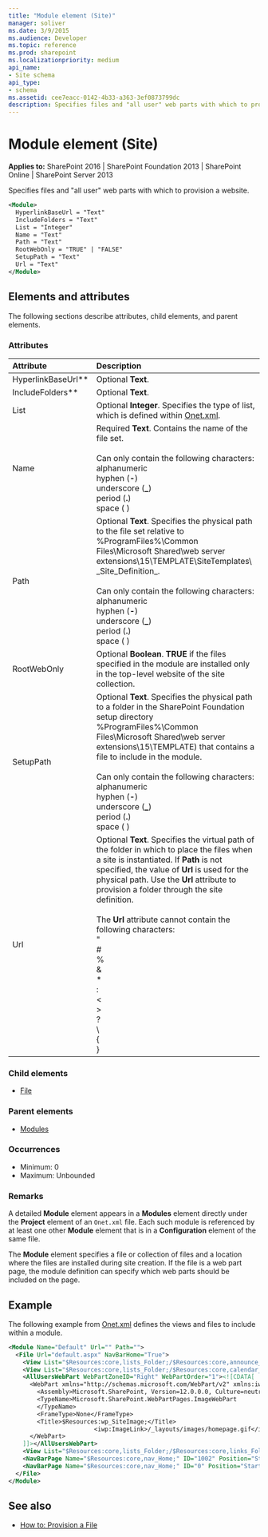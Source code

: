 ```yaml
---
title: "Module element (Site)"
manager: soliver
ms.date: 3/9/2015
ms.audience: Developer
ms.topic: reference
ms.prod: sharepoint
ms.localizationpriority: medium
api_name:
- Site schema
api_type:
- schema
ms.assetid: cee7eacc-0142-4b33-a363-3ef0873799dc
description: Specifies files and "all user" web parts with which to provision a website.
---
```


# Module element (Site)

**Applies to:** SharePoint 2016 | SharePoint Foundation 2013 | SharePoint Online | SharePoint Server 2013
  
Specifies files and "all user" web parts with which to provision a website.
  
```XML
<Module>
  HyperlinkBaseUrl = "Text"
  IncludeFolders = "Text"
  List = "Integer"
  Name = "Text"
  Path = "Text"
  RootWebOnly = "TRUE" | "FALSE"
  SetupPath = "Text"
  Url = "Text"
</Module>
```

## Elements and attributes

The following sections describe attributes, child elements, and parent elements.

### Attributes

|**Attribute**|**Description**|
|:-----|:-----|
|HyperlinkBaseUrl** <br/> |Optional **Text**.  <br/> |
|IncludeFolders** <br/> |Optional **Text**.  <br/> |
|List <br/> |Optional **Integer**. Specifies the type of list, which is defined within [Onet.xml](https://msdn.microsoft.com/library/b99d6657-d9ae-4135-a43c-c58cdfcdc6c1%28Office.15%29.aspx).  <br/> |
|Name <br/> | Required **Text**. Contains the name of the file set.<br/><br/>Can only contain the following characters:  <br/>  alphanumeric  <br/>  hyphen (**-**)  <br/>  underscore (**_**)  <br/>  period (**.**)  <br/>  space ( )  <br/> |
|Path <br/> | Optional **Text**. Specifies the physical path to the file set relative to %ProgramFiles%\Common Files\Microsoft Shared\web server extensions\15\TEMPLATE\SiteTemplates\ \_Site\_Definition_.<br/><br/>Can only contain the following characters:  <br/>  alphanumeric  <br/>  hyphen (**-**)  <br/>  underscore (**\_**)  <br/>  period (**.**)  <br/>  space ( )  <br/> |
|RootWebOnly <br/> |Optional **Boolean**. **TRUE** if the files specified in the module are installed only in the top-level website of the site collection.  <br/> |
|SetupPath <br/> | Optional **Text**. Specifies the physical path to a folder in the SharePoint Foundation setup directory %ProgramFiles%\Common Files\Microsoft Shared\web server extensions\15\TEMPLATE) that contains a file to include in the module.<br/><br/>Can only contain the following characters:  <br/>  alphanumeric  <br/>  hyphen (**-**)  <br/>  underscore (**\_**)  <br/>  period (**.**)  <br/>  space ( )  <br/> |
|Url <br/> | Optional **Text**. Specifies the virtual path of the folder in which to place the files when a site is instantiated. If **Path** is not specified, the value of **Url** is used for the physical path. Use the **Url** attribute to provision a folder through the site definition.<br/><br/>The **Url** attribute cannot contain the following characters:  <br/>  \"  <br/>  #  <br/>  %  <br/>  &amp;  <br/>  \*  <br/>  :  <br/>  \<  <br/>  \>  <br/>  ?  <br/>  \\  <br/>  {  <br/>  }  <br/>  |  <br/>  ~  <br/>  \x7f  <br/> |
   
### Child elements

- [File](file-element.md)
   
### Parent elements

- [Modules](modules-element-site.md)
   
### Occurrences

- Minimum: 0
- Maximum: Unbounded  
   
### Remarks

A detailed **Module** element appears in a **Modules** element directly under the **Project** element of an  `Onet.xml` file. Each such module is referenced by at least one other **Module** element that is in a **Configuration** element of the same file. 
  
The **Module** element specifies a file or collection of files and a location where the files are installed during site creation. If the file is a web part page, the module definition can specify which web parts should be included on the page. 
  
## Example

The following example from [Onet.xml](https://msdn.microsoft.com/library/b99d6657-d9ae-4135-a43c-c58cdfcdc6c1%28Office.15%29.aspx) defines the views and files to include within a module. 
  
```XML
<Module Name="Default" Url="" Path="">
  <File Url="default.aspx" NavBarHome="True">
    <View List="$Resources:core,lists_Folder;/$Resources:core,announce_Folder;" BaseViewID="0" WebPartZoneID="Left" />
    <View List="$Resources:core,lists_Folder;/$Resources:core,calendar_Folder;" BaseViewID="0" RecurrenceRowset="TRUE" WebPartZoneID="Left" WebPartOrder="2" />
    <AllUsersWebPart WebPartZoneID="Right" WebPartOrder="1"><![CDATA[
      <WebPart xmlns="http://schemas.microsoft.com/WebPart/v2" xmlns:iwp="http://schemas.microsoft.com/WebPart/v2/Image">
        <Assembly>Microsoft.SharePoint, Version=12.0.0.0, Culture=neutral, PublicKeyToken=71e9bce111e9429c</Assembly>
        <TypeName>Microsoft.SharePoint.WebPartPages.ImageWebPart
        </TypeName>
        <FrameType>None</FrameType>
        <Title>$Resources:wp_SiteImage;</Title>
                        <iwp:ImageLink>/_layouts/images/homepage.gif</iwp:ImageLink>
      </WebPart>
    ]]></AllUsersWebPart>
    <View List="$Resources:core,lists_Folder;/$Resources:core,links_Folder;" BaseViewID="0" WebPartZoneID="Right" WebPartOrder="2" />
    <NavBarPage Name="$Resources:core,nav_Home;" ID="1002" Position="Start" />
    <NavBarPage Name="$Resources:core,nav_Home;" ID="0" Position="Start" />
  </File>
</Module>
```

## See also

- [How to: Provision a File](https://msdn.microsoft.com/library/438d5a75-7f39-4fa9-a365-d86e8ba967b6%28Office.15%29.aspx)

